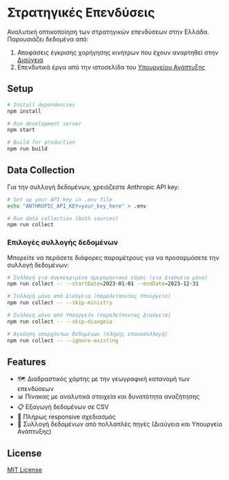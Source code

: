 # Στρατηγικές Επενδύσεις

Αναλυτική οπτικοποίηση των στρατηγικών επενδύσεων στην Ελλάδα. Παρουσιάζει δεδομένα από:
1. Αποφάσεις έγκρισης χορήγησης κινήτρων που έχουν αναρτηθεί στην [Διαύγεια](https://diavgeia.gov.gr)
2. Επενδυτικά έργα από την ιστοσελίδα του [Υπουργείου Ανάπτυξης](https://ependyseis.mindev.gov.gr/)

## Setup

```bash
# Install dependencies
npm install

# Run development server
npm start

# Build for production
npm run build
```

## Data Collection

Για την συλλογή δεδομένων, χρειάζεστε Anthropic API key:

```bash
# Set up your API key in .env file
echo "ANTHROPIC_API_KEY=your_key_here" > .env

# Run data collection (both sources)
npm run collect
```

### Επιλογές συλλογής δεδομένων

Μπορείτε να περάσετε διάφορες παραμέτρους για να προσαρμόσετε την συλλογή δεδομένων:

```bash
# Συλλογή για συγκεκριμένο ημερομηνιακό εύρος (για Διαύγεια μόνο)
npm run collect -- --startDate=2023-01-01 --endDate=2023-12-31

# Συλλογή μόνο από Διαύγεια (παραλείποντας Υπουργείο)
npm run collect -- --skip-ministry

# Συλλογή μόνο από Υπουργείο (παραλείποντας Διαύγεια)
npm run collect -- --skip-diavgeia

# Αγνόηση υπαρχόντων δεδομένων (πλήρης επανασυλλογή)
npm run collect -- --ignore-existing
```

## Features

- 🗺️ Διαδραστικός χάρτης με την γεωγραφική κατανομή των επενδύσεων
- 📊 Πίνακας με αναλυτικά στοιχεία και δυνατότητα αναζήτησης
- 📋 Εξαγωγή δεδομένων σε CSV
- 📱 Πλήρως responsive σχεδιασμός
- 🔄 Συλλογή δεδομένων από πολλαπλές πηγές (Διαύγεια και Υπουργείο Ανάπτυξης)

## License

[MIT License](LICENSE)

